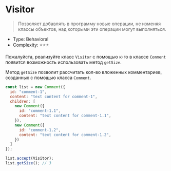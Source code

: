# Visitor

> Позволяет добавлять в программу новые операции, не изменяя классы
> объектов, над которыми эти операции могут выполняться.

- Type: Behavioral
- Complexity: ⭐⭐⭐

Пожалуйста, реализуйте класс `Visitor` с помощью к-го в классе `Comment`
появится возможность использовать метод `getSize`.

Метод `getSize` позволит рассчитать кол-во вложенных комментариев,
созданных с помощью класса `Comment`.

```js
const list = new Comment({
  id: "comment-1",
  content: "text content for comment-1",
  children: [
    new Comment({
      id: "comment-1.1",
      content: "text content for comment-1.1",
    }),
    new Comment({
      id: "comment-1.2",
      content: "text content for comment-1.2",
    })
  ]
});

list.accept(Visitor);
list.getSize(); // 3
```
